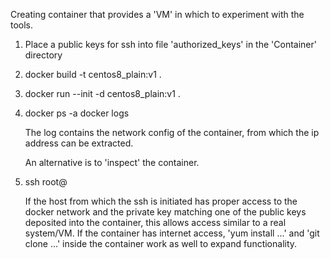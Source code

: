 Creating container that provides a 'VM' in which to experiment with the tools.

1. Place a public keys for ssh into file 'authorized_keys' in the 'Container' directory

2. docker build -t centos8_plain:v1 .

3. docker run --init -d centos8_plain:v1 .

4. docker ps -a
   docker logs <containerid>

   The log contains the network config of the container,
   from which the ip address can be extracted.

   An alternative is to 'inspect' the container.

5. ssh root@<container-ip-address>

   If the host from which the ssh is initiated has proper access to
   the docker network and the private key matching one of the
   public keys deposited into the container, this allows
   access similar to a real system/VM.
   If the container has internet access, 'yum install ...' and
   'git clone ...' inside the container work as well to
   expand functionality.
   